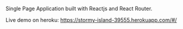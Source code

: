 Single Page Application built with Reactjs and React Router. 

Live demo on heroku: https://stormy-island-39555.herokuapp.com/#/
